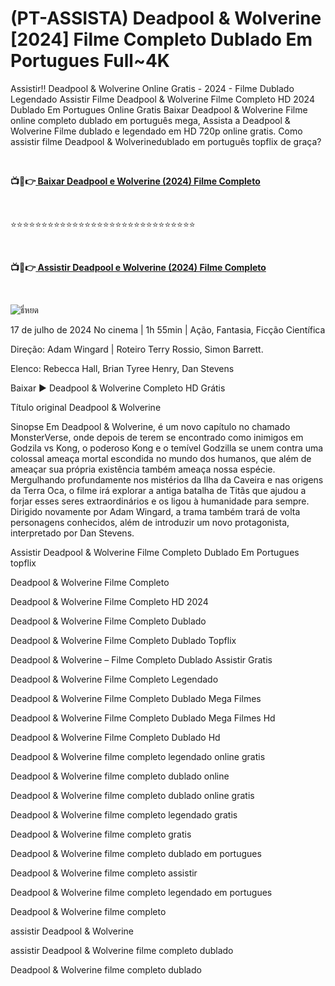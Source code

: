 <h1 class="heading-element" dir="auto">(PT-ASSISTA) Deadpool & Wolverine [2024] Filme Completo Dublado Em Portugues Full~4K</h1>

Assistir!! Deadpool & Wolverine Online Gratis - 2024 - Filme Dublado Legendado Assistir Filme Deadpool & Wolverine Filme Completo HD 2024 Dublado Em Portugues Online Gratis Baixar Deadpool & Wolverine Filme online completo dublado em português mega, Assista a Deadpool & Wolverine Filme dublado e legendado em HD 720p online gratis. Como assistir filme Deadpool & Wolverinedublado em português topflix de graça?
<p><b><br></b></p>
<p><b>📺📱👉<a href="https://jisswatch.com/pt/movie/533535/deadpool-wolverine" rel="noopener"> Baixar Deadpool e Wolverine (2024) Filme Completo</a></b></p>
<p><b><br></b></p>
⭐⭐⭐⭐⭐⭐⭐⭐⭐⭐⭐⭐⭐⭐⭐⭐⭐⭐⭐⭐⭐⭐⭐⭐⭐⭐⭐⭐⭐⭐
<p><b><br></b></p>
<p><b>📺📱👉<a href="https://jisswatch.com/pt/movie/533535/deadpool-wolverine" rel="noopener"> Assistir Deadpool e Wolverine (2024) Filme Completo</a></b></p>
<p><b><br></b></p>
<img src="https://i2.wp.com/lojamundogeek.com.br/wp-content/uploads/2024/02/Deadpool-3-esta-finalmente-compensando-o-desejo-de-franquia-de.jpg" alt="ธี่หยด" style="max-width: 100%;">

17 de julho de 2024 No cinema | 1h 55min | Ação, Fantasia, Ficção Científica


Direção: Adam Wingard | Roteiro Terry Rossio, Simon Barrett.


Elenco: Rebecca Hall, Brian Tyree Henry, Dan Stevens


Baixar ► Deadpool & Wolverine Completo HD Grátis


Título original Deadpool & Wolverine


Sinopse Em Deadpool & Wolverine, é um novo capítulo no chamado MonsterVerse, onde depois de terem se encontrado como inimigos em Godzila vs Kong, o poderoso Kong e o temível Godzilla se unem contra uma colossal ameaça mortal escondida no mundo dos humanos, que além de ameaçar sua própria existência também ameaça nossa espécie. Mergulhando profundamente nos mistérios da Ilha da Caveira e nas origens da Terra Oca, o filme irá explorar a antiga batalha de Titãs que ajudou a forjar esses seres extraordinários e os ligou à humanidade para sempre. Dirigido novamente por Adam Wingard, a trama também trará de volta personagens conhecidos, além de introduzir um novo protagonista, interpretado por Dan Stevens.


Assistir Deadpool & Wolverine Filme Completo Dublado Em Portugues topflix


Deadpool & Wolverine Filme Completo

Deadpool & Wolverine Filme Completo HD 2024

Deadpool & Wolverine Filme Completo Dublado

Deadpool & Wolverine Filme Completo Dublado Topflix

Deadpool & Wolverine – Filme Completo Dublado Assistir Gratis

Deadpool & Wolverine Filme Completo Legendado

Deadpool & Wolverine Filme Completo Dublado Mega Filmes

Deadpool & Wolverine Filme Completo Dublado Mega Filmes Hd

Deadpool & Wolverine Filme Completo Dublado Hd

Deadpool & Wolverine filme completo legendado online gratis

Deadpool & Wolverine filme completo dublado online

Deadpool & Wolverine filme completo dublado online gratis

Deadpool & Wolverine filme completo legendado gratis

Deadpool & Wolverine filme completo gratis

Deadpool & Wolverine filme completo dublado em portugues

Deadpool & Wolverine filme completo assistir

Deadpool & Wolverine filme completo legendado em portugues

Deadpool & Wolverine filme completo

assistir Deadpool & Wolverine

assistir Deadpool & Wolverine filme completo dublado

Deadpool & Wolverine filme completo dublado

